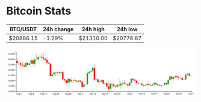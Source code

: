 # Bitcoin Stats

BTC/USDT|24h change|24h high|24h low|
|---|---|---|---|
|$20886.15|-1.29%|$21310.00|$20776.87|

<img src="./chart.svg">
